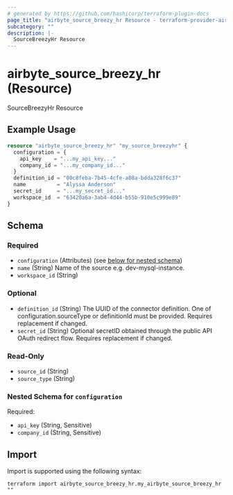 ```yaml
---
# generated by https://github.com/hashicorp/terraform-plugin-docs
page_title: "airbyte_source_breezy_hr Resource - terraform-provider-airbyte"
subcategory: ""
description: |-
  SourceBreezyHr Resource
---
```


# airbyte_source_breezy_hr (Resource)

SourceBreezyHr Resource

## Example Usage

```terraform
resource "airbyte_source_breezy_hr" "my_source_breezyhr" {
  configuration = {
    api_key    = "...my_api_key..."
    company_id = "...my_company_id..."
  }
  definition_id = "00c8feba-7b45-4cfe-a08a-bdda328f6c37"
  name          = "Alyssa Anderson"
  secret_id     = "...my_secret_id..."
  workspace_id  = "63420a6a-3ab4-4d44-b55b-910e5c999e89"
}
```

<!-- schema generated by tfplugindocs -->
## Schema

### Required

- `configuration` (Attributes) (see [below for nested schema](#nestedatt--configuration))
- `name` (String) Name of the source e.g. dev-mysql-instance.
- `workspace_id` (String)

### Optional

- `definition_id` (String) The UUID of the connector definition. One of configuration.sourceType or definitionId must be provided. Requires replacement if changed.
- `secret_id` (String) Optional secretID obtained through the public API OAuth redirect flow. Requires replacement if changed.

### Read-Only

- `source_id` (String)
- `source_type` (String)

<a id="nestedatt--configuration"></a>
### Nested Schema for `configuration`

Required:

- `api_key` (String, Sensitive)
- `company_id` (String, Sensitive)

## Import

Import is supported using the following syntax:

```shell
terraform import airbyte_source_breezy_hr.my_airbyte_source_breezy_hr ""
```
